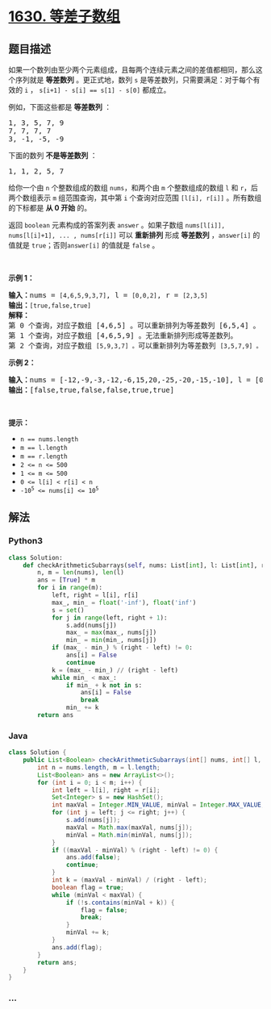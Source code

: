 # [1630. 等差子数组](https://leetcode-cn.com/problems/arithmetic-subarrays)



## 题目描述

<!-- 这里写题目描述 -->

<p>如果一个数列由至少两个元素组成，且每两个连续元素之间的差值都相同，那么这个序列就是 <strong>等差数列</strong> 。更正式地，数列 <code>s</code> 是等差数列，只需要满足：对于每个有效的 <code>i</code> ， <code>s[i+1] - s[i] == s[1] - s[0]</code> 都成立。</p>

<p>例如，下面这些都是 <strong>等差数列</strong> ：</p>

<pre>1, 3, 5, 7, 9
7, 7, 7, 7
3, -1, -5, -9</pre>

<p>下面的数列 <strong>不是等差数列</strong> ：</p>

<pre>1, 1, 2, 5, 7</pre>

<p>给你一个由 <code>n</code> 个整数组成的数组 <code>nums</code>，和两个由 <code>m</code> 个整数组成的数组 <code>l</code> 和 <code>r</code>，后两个数组表示 <code>m</code> 组范围查询，其中第 <code>i</code> 个查询对应范围 <code>[l[i], r[i]]</code> 。所有数组的下标都是 <strong>从 0 开始</strong> 的。</p>

<p>返回<em> </em><code>boolean</code> 元素构成的答案列表 <code>answer</code> 。如果子数组 <code>nums[l[i]], nums[l[i]+1], ... , nums[r[i]]</code> 可以 <strong>重新排列</strong> 形成 <strong>等差数列</strong> ，<code>answer[i]</code> 的值就是 <code>true</code>；否则<code>answer[i]</code> 的值就是 <code>false</code> 。</p>

<p> </p>

<p><strong>示例 1：</strong></p>

<pre><strong>输入：</strong>nums = <code>[4,6,5,9,3,7]</code>, l = <code>[0,0,2]</code>, r = <code>[2,3,5]</code>
<strong>输出：</strong><code>[true,false,true]</code>
<strong>解释：</strong>
第 0 个查询，对应子数组 [4,6,5] 。可以重新排列为等差数列 [6,5,4] 。
第 1 个查询，对应子数组 [4,6,5,9] 。无法重新排列形成等差数列。
第 2 个查询，对应子数组 <code>[5,9,3,7] 。</code>可以重新排列为等差数列 <code>[3,5,7,9] 。</code></pre>

<p><strong>示例 2：</strong></p>

<pre><strong>输入：</strong>nums = [-12,-9,-3,-12,-6,15,20,-25,-20,-15,-10], l = [0,1,6,4,8,7], r = [4,4,9,7,9,10]
<strong>输出：</strong>[false,true,false,false,true,true]
</pre>

<p> </p>

<p><strong>提示：</strong></p>

<ul>
	<li><code>n == nums.length</code></li>
	<li><code>m == l.length</code></li>
	<li><code>m == r.length</code></li>
	<li><code>2 &lt;= n &lt;= 500</code></li>
	<li><code>1 &lt;= m &lt;= 500</code></li>
	<li><code>0 &lt;= l[i] &lt; r[i] &lt; n</code></li>
	<li><code>-10<sup>5</sup> &lt;= nums[i] &lt;= 10<sup>5</sup></code></li>
</ul>


## 解法

<!-- 这里可写通用的实现逻辑 -->

<!-- tabs:start -->

### **Python3**

<!-- 这里可写当前语言的特殊实现逻辑 -->

```python
class Solution:
    def checkArithmeticSubarrays(self, nums: List[int], l: List[int], r: List[int]) -> List[bool]:
        n, m = len(nums), len(l)
        ans = [True] * m
        for i in range(m):
            left, right = l[i], r[i]
            max_, min_ = float('-inf'), float('inf')
            s = set()
            for j in range(left, right + 1):
                s.add(nums[j])
                max_ = max(max_, nums[j])
                min_ = min(min_, nums[j])
            if (max_ - min_) % (right - left) != 0:
                ans[i] = False
                continue
            k = (max_ - min_) // (right - left)
            while min_ < max_:
                if min_ + k not in s:
                    ans[i] = False
                    break
                min_ += k
        return ans
```

### **Java**

<!-- 这里可写当前语言的特殊实现逻辑 -->

```java
class Solution {
    public List<Boolean> checkArithmeticSubarrays(int[] nums, int[] l, int[] r) {
        int n = nums.length, m = l.length;
        List<Boolean> ans = new ArrayList<>();
        for (int i = 0; i < m; i++) {
            int left = l[i], right = r[i];
            Set<Integer> s = new HashSet();
            int maxVal = Integer.MIN_VALUE, minVal = Integer.MAX_VALUE;
            for (int j = left; j <= right; j++) {
                s.add(nums[j]);
                maxVal = Math.max(maxVal, nums[j]);
                minVal = Math.min(minVal, nums[j]);
            }
            if ((maxVal - minVal) % (right - left) != 0) {
                ans.add(false);
                continue;
            }
            int k = (maxVal - minVal) / (right - left);
            boolean flag = true;
            while (minVal < maxVal) {
                if (!s.contains(minVal + k)) {
                    flag = false;
                    break;
                }
                minVal += k;
            }
            ans.add(flag);
        }
        return ans;
    }
}
```

### **...**

```

```

<!-- tabs:end -->
